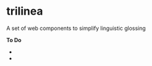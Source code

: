 # trilinea
A set of web components to simplify linguistic glossing

<b>To Do</b>
<ul>
  <li></li>
  <li></li>
</ul>
